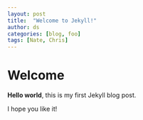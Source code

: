 ```yaml
---
layout: post
title:  "Welcome to Jekyll!"
author: ds
categories: [blog, foo]
tags: [Nate, Chris]
---
```


# Welcome

**Hello world**, this is my first Jekyll blog post.

I hope you like it!
